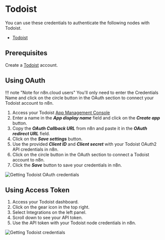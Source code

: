 # Todoist

You can use these credentials to authenticate the following nodes with Todoist.

- [Todoist](/integrations/nodes/n8n-nodes-base.todoist/)

## Prerequisites

Create a [Todoist](https://todoist.com/) account.

## Using OAuth

!!! note "Note for n8n.cloud users"
    You'll only need to enter the Credentials Name and click on the circle button in the OAuth section to connect your Todoist account to n8n.


1. Access your Todoist [App Management Console](https://developer.todoist.com/appconsole.html)
2. Enter a name in the ***App display name*** field and click on the ***Create app*** button.
3. Copy the ***OAuth Callback URL*** from n8n and paste it in the ***OAuth redirect URL*** field.
4. Click on the ***Save settings*** button.
5. Use the provided ***Client ID*** and ***Client secret*** with your Todoist OAuth2 API credentials in n8n.
6. Click on the circle button in the OAuth section to connect a Todoist account to n8n.
7. Click the ***Save*** button to save your credentials in n8n.

![Getting Todoist OAuth credentials](/_images/integrations/credentials/todoist/using-oauth.gif)

## Using Access Token

1. Access your Todoist dashboard.
2. Click on the gear icon in the top right.
3. Select Integrations on the left panel.
4. Scroll down to see your API token.
5. Use the API token with your Todoist node credentials in n8n.

![Getting Todoist credentials](/_images/integrations/credentials/todoist/using-access-token.gif)
